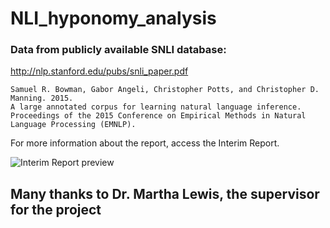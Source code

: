 # NLI_hyponomy_analysis

### Data from publicly available SNLI database:

http://nlp.stanford.edu/pubs/snli_paper.pdf

    Samuel R. Bowman, Gabor Angeli, Christopher Potts, and Christopher D. Manning. 2015.
    A large annotated corpus for learning natural language inference. 
    Proceedings of the 2015 Conference on Empirical Methods in Natural Language Processing (EMNLP).

For more information about the report, access the Interim Report. 

![Interim Report preview](https://github.com/MikeMNelhams/NLI_hyponymy_analysis/blob/main/Interim_Report-1.jpg?raw=true)



## Many thanks to **Dr. Martha Lewis**, the supervisor for the project
